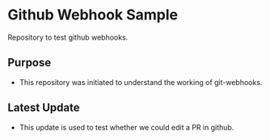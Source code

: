 # Github Webhook Sample #

Repository to test github webhooks.

## Purpose ##

* This repository was initiated to understand the working of git-webhooks.

## Latest Update ##

* This update is used to test whether we could edit a PR in github.
